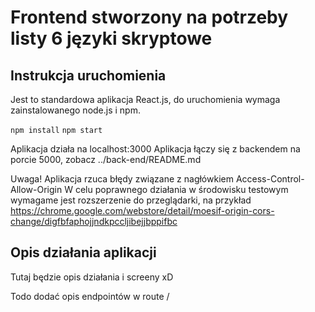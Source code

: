 # Frontend stworzony na potrzeby listy 6 języki skryptowe

## Instrukcja uruchomienia

Jest to standardowa aplikacja React.js, do uruchomienia wymaga zainstalowanego node.js i npm.

`npm install`
`npm start`

Aplikacja działa na localhost:3000
Aplikacja łączy się z backendem na porcie 5000, zobacz ../back-end/README.md

Uwaga! Aplikacja rzuca błędy związane z nagłówkiem Access-Control-Allow-Origin
W celu poprawnego działania w środowisku testowym wymagame jest rozszerzenie do przeglądarki, na przykład https://chrome.google.com/webstore/detail/moesif-origin-cors-change/digfbfaphojjndkpccljibejjbppifbc

## Opis działania aplikacji

Tutaj będzie opis działania i screeny xD

Todo dodać opis endpointów w route /
